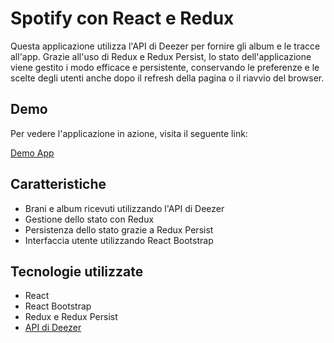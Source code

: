 # Spotify con React e Redux

Questa applicazione utilizza l'API di Deezer per fornire gli album e le tracce all'app. Grazie all'uso di Redux e Redux Persist, lo stato dell'applicazione viene gestito i modo efficace e persistente, conservando le preferenze e le scelte degli utenti anche dopo il refresh della pagina o il riavvio del browser. 

## Demo

Per vedere l'applicazione in azione, visita il seguente link:

[Demo App](https://spotify-react-redux-a1baf.web.app/)

  
## Caratteristiche

- Brani e album ricevuti utilizzando l'API di Deezer
- Gestione dello stato con Redux
- Persistenza dello stato grazie a Redux Persist
- Interfaccia utente utilizzando React Bootstrap


## Tecnologie utilizzate

- React
- React Bootstrap
- Redux e Redux Persist
- [API di Deezer](https://developers.deezer.com/api)

